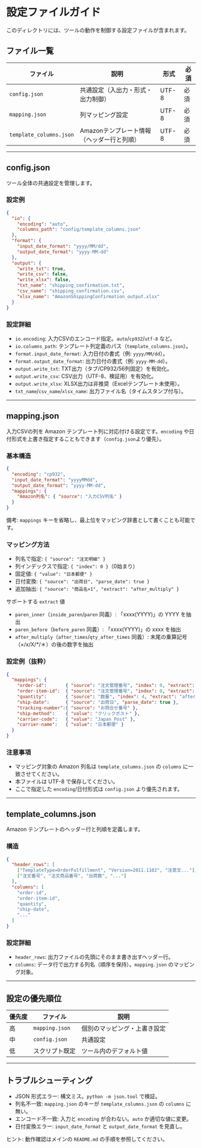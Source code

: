  # 設定ファイルガイド
 
 このディレクトリには、ツールの動作を制御する設定ファイルが含まれます。
 
 ## ファイル一覧
 
 | ファイル | 説明 | 形式 | 必須 |
 |---------|------|------|------|
 | `config.json` | 共通設定（入出力・形式・出力制御） | UTF-8 | 必須 |
 | `mapping.json` | 列マッピング設定 | UTF-8 | 必須 |
 | `template_columns.json` | Amazonテンプレート情報（ヘッダー行と列順） | UTF-8 | 必須 |
 
 ---
 
 ## config.json
 
 ツール全体の共通設定を管理します。
 
 ### 設定例
 
 ```json
 {
   "io": {
     "encoding": "auto",
     "columns_path": "config/template_columns.json"
   },
   "format": {
     "input_date_format": "yyyy/MM/dd",
     "output_date_format": "yyyy-MM-dd"
   },
   "output": {
     "write_txt": true,
     "write_csv": false,
     "write_xlsx": false,
     "txt_name": "shipping_confirmation.txt",
     "csv_name": "shipping_confirmation.csv",
     "xlsx_name": "AmazonShippingConfirmation_output.xlsx"
   }
 }
 ```
 
 ### 設定詳細
 
 - `io.encoding`: 入力CSVのエンコード指定。`auto`/`cp932`/`utf-8` など。
 - `io.columns_path`: テンプレート列定義のパス（`template_columns.json`）。
 - `format.input_date_format`: 入力日付の書式（例: `yyyy/MM/dd`）。
 - `format.output_date_format`: 出力日付の書式（例: `yyyy-MM-dd`）。
 - `output.write_txt`: TXT出力（タブ/CP932/56列固定）を有効化。
 - `output.write_csv`: CSV出力（UTF-8、検証用）を有効化。
 - `output.write_xlsx`: XLSX出力は非推奨（Excelテンプレート未使用）。
 - `txt_name`/`csv_name`/`xlsx_name`: 出力ファイル名（タイムスタンプ付与）。
 
 ---
 
 ## mapping.json
 
 入力CSVの列を Amazon テンプレート列に対応付ける設定です。`encoding` や日付形式を上書き指定することもできます（`config.json`より優先）。
 
 ### 基本構造
 
 ```json
 {
   "encoding": "cp932",
   "input_date_format": "yyyyMMdd",
   "output_date_format": "yyyy-MM-dd",
   "mappings": {
     "Amazon列名": { "source": "入力CSV列名" }
   }
 }
 ```
 
 備考: `mappings` キーを省略し、最上位をマッピング辞書として書くことも可能です。
 
 ### マッピング方法
 
 - 列名で指定: `{ "source": "注文明細" }`
 - 列インデックスで指定: `{ "index": 0 }`（0始まり）
 - 固定値: `{ "value": "日本郵便" }`
 - 日付変換: `{ "source": "出荷日", "parse_date": true }`
 - 追加抽出: `{ "source": "商品名×1", "extract": "after_multiply" }`
 
 サポートする `extract` 値
 - `paren_inner`（`inside_paren`/`paren` 同義）: 「xxxx(YYYY)」の YYYY を抽出
 - `paren_before`（`before_paren` 同義）: 「xxxx(YYYY)」の xxxx を抽出
 - `after_multiply`（`after_times`/`qty_after_times` 同義）: 末尾の乗算記号（×/x/X/*/＊）の後の数字を抽出
 
 ### 設定例（抜粋）
 
 ```json
 {
   "mappings": {
     "order-id":       { "source": "注文管理番号", "index": 0, "extract": "paren_inner" },
     "order-item-id":  { "source": "注文管理番号", "index": 0, "extract": "paren_before" },
     "quantity":       { "source": "数量", "index": 4, "extract": "after_multiply" },
     "ship-date":      { "source": "出荷日", "parse_date": true },
     "tracking-number":{ "source": "お問合せ番号" },
     "ship-method":    { "value": "クリックポスト" },
     "carrier-code":   { "value": "Japan Post" },
     "carrier-name":   { "value": "日本郵便" }
   }
 }
 ```
 
 ### 注意事項
 
 - マッピング対象の Amazon 列名は `template_columns.json` の `columns` に一致させてください。
 - 本ファイルは UTF-8 で保存してください。
 - ここで指定した `encoding`/日付形式は `config.json` より優先されます。
 
 ---
 
 ## template_columns.json
 
 Amazon テンプレートのヘッダー行と列順を定義します。
 
 ### 構造
 
 ```json
 {
   "header_rows": [
     ["TemplateType=OrderFulfillment", "Version=2011.1102", "注意文..."],
     ["注文番号", "注文商品番号", "出荷数", "..."]
   ],
   "columns": [
     "order-id",
     "order-item-id",
     "quantity",
     "ship-date",
     "..."
   ]
 }
 ```
 
 ### 設定詳細
 
 - `header_rows`: 出力ファイルの先頭にそのまま書き出すヘッダー行。
 - `columns`: データ行で出力する列名（順序を保持）。`mapping.json` のマッピング対象。
 
 ---
 
 ## 設定の優先順位
 
 | 優先度 | ファイル | 説明 |
 |-------|---------|------|
 | 高    | `mapping.json` | 個別のマッピング・上書き設定 |
 | 中    | `config.json`  | 共通設定 |
 | 低    | スクリプト既定 | ツール内のデフォルト値 |
 
 ---
 
 ## トラブルシューティング
 
 - JSON 形式エラー: 構文ミス。`python -m json.tool` で検証。
 - 列名不一致: `mapping.json` のキーが `template_columns.json` の `columns` に無い。
 - エンコード不一致: 入力と `encoding` が合わない。`auto` か適切な値に変更。
 - 日付変換エラー: `input_date_format` と `output_date_format` を見直し。
 
 ヒント: 動作確認はメインの `README.md` の手順を参照してください。

